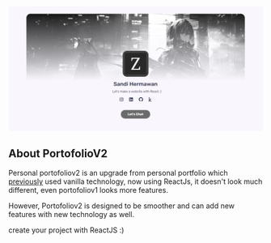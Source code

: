 ![next-gdrive-index](./public/portofolio1.jpg)

## About PortofolioV2
Personal portofoliov2 is an upgrade from personal portfolio which [previously](https://github.com/sandi-hermawan01/personal-portofolio) used vanilla technology, now using ReactJs, it doesn't look much different, even portofoliov1 looks more features.

However, Portofoliov2 is designed to be smoother and can add new features with new technology as well.

create your project with ReactJS :)
